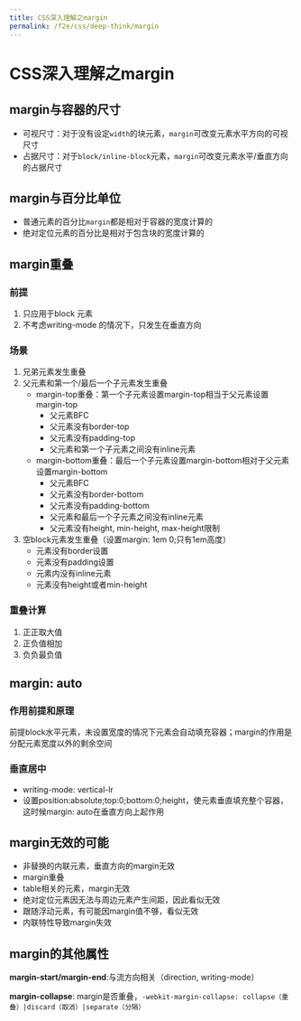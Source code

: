 ```yaml
---
title: CSS深入理解之margin
permalink: /f2e/css/deep-think/margin
---
```


# CSS深入理解之margin

## margin与容器的尺寸

- 可视尺寸：对于没有设定`width`的块元素，`margin`可改变元素水平方向的可视尺寸
- 占据尺寸：对于`block/inline-block`元素，`margin`可改变元素水平/垂直方向的占据尺寸

## margin与百分比单位

- 普通元素的百分比`margin`都是相对于容器的宽度计算的
- 绝对定位元素的百分比是相对于包含块的宽度计算的

## margin重叠

### 前提

1. 只应用于block 元素
2. 不考虑writing-mode 的情况下，只发生在垂直方向

### 场景

1. 兄弟元素发生重叠
2. 父元素和第一个/最后一个子元素发生重叠
   - margin-top重叠：第一个子元素设置margin-top相当于父元素设置margin-top
     - 父元素BFC
     - 父元素没有border-top
     - 父元素没有padding-top
     - 父元素和第一个子元素之间没有inline元素
   - margin-bottom重叠：最后一个子元素设置margin-bottom相对于父元素设置margin-bottom
     - 父元素BFC
     - 父元素没有border-bottom
     - 父元素没有padding-bottom
     - 父元素和最后一个子元素之间没有inline元素
     - 父元素没有height, min-height, max-height限制
3. 空block元素发生重叠（设置margin: 1em 0;只有1em高度）
   - 元素没有border设置
   - 元素没有padding设置
   - 元素内没有inline元素
   - 元素没有height或者min-height

### 重叠计算

1. 正正取大值
2. 正负值相加
3. 负负最负值

## margin: auto

### 作用前提和原理

前提block水平元素，未设置宽度的情况下元素会自动填充容器；margin的作用是分配元素宽度以外的剩余空间

### 垂直居中

- writing-mode: vertical-lr
- 设置position:absolute;top:0;bottom:0;height，使元素垂直填充整个容器，这时候margin: auto在垂直方向上起作用

## margin无效的可能

- 非替换的内联元素，垂直方向的margin无效
- margin重叠
- table相关的元素，margin无效
- 绝对定位元素因无法与周边元素产生间距，因此看似无效
- 跟随浮动元素，有可能因margin值不够，看似无效
- 内联特性导致margin失效

## margin的其他属性

**margin-start/margin-end**:与流方向相关（direction, writing-mode）

**margin-collapse**: margin是否重叠，```-webkit-margin-collapse: collapse（重叠）|discard（取消）|separate（分隔）```
